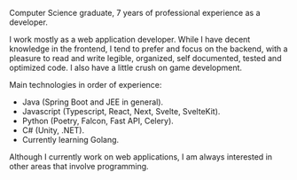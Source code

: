 Computer Science graduate, 7 years of professional experience as a developer.

I work mostly as a web application developer. While I have decent knowledge in the frontend, I tend to prefer and focus on the backend, with a pleasure to read and write legible, organized, self documented, tested and optimized code. I also have a little crush on game development.

Main technologies in order of experience:
- Java (Spring Boot and JEE in general).
- Javascript (Typescript, React, Next, Svelte, SvelteKit).
- Python (Poetry, Falcon, Fast API, Celery).
- C# (Unity, .NET).
- Currently learning Golang.

Although I currently work on web applications, I am always interested in other areas that involve programming.
